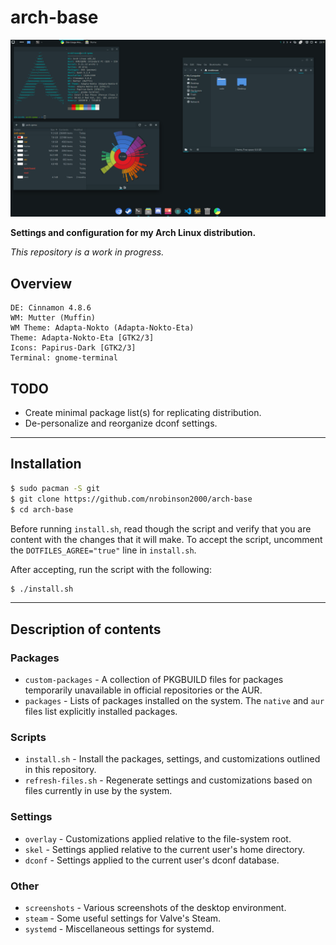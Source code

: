 # arch-base
![](screenshots/best.png)

**Settings and configuration for my Arch Linux distribution.**

_This repository is a work in progress._

## Overview

```
DE: Cinnamon 4.8.6 
WM: Mutter (Muffin) 
WM Theme: Adapta-Nokto (Adapta-Nokto-Eta) 
Theme: Adapta-Nokto-Eta [GTK2/3] 
Icons: Papirus-Dark [GTK2/3] 
Terminal: gnome-terminal 
```

## TODO

- Create minimal package list(s) for replicating distribution.
- De-personalize and reorganize dconf settings.

___

## Installation

```bash
$ sudo pacman -S git
$ git clone https://github.com/nrobinson2000/arch-base
$ cd arch-base
```

Before running `install.sh`, read though the script and verify that you are content with the changes that it will make. To accept the script, uncomment the `DOTFILES_AGREE="true"` line in `install.sh`.

After accepting, run the script with the following:

```bash
$ ./install.sh
```

___

## Description of contents

### Packages
- `custom-packages` - A collection of PKGBUILD files for packages temporarily unavailable in official repositories or the AUR.
- `packages` - Lists of packages installed on the system. The `native` and `aur` files list explicitly installed packages.

### Scripts

- `install.sh` - Install the packages, settings, and customizations outlined in this repository.
- `refresh-files.sh` - Regenerate settings and customizations based on files currently in use by the system.

### Settings

- `overlay` - Customizations applied relative to the file-system root.
- `skel` - Settings applied relative to the current user's home directory.
- `dconf` - Settings applied to the current user's dconf database.

### Other
- `screenshots` - Various screenshots of the desktop environment.
- `steam` - Some useful settings for Valve's Steam.
- `systemd` - Miscellaneous settings for systemd.
